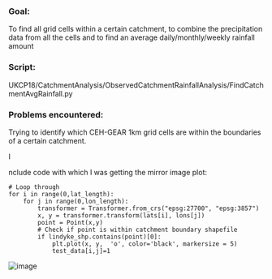 ### Goal:  
To find all grid cells within a certain catchment, to combine the precipitation data from all the cells and to find an average daily/monthly/weekly rainfall amount

### Script:   
UKCP18/CatchmentAnalysis/ObservedCatchmentRainfallAnalysis/FindCatchmentAvgRainfall.py

### Problems encountered:  
Trying to identify which CEH-GEAR 1km grid cells are within the boundaries of a certain catchment. 

I


nclude code with which I was getting the mirror image plot:

```
# Loop through
for i in range(0,lat_length): 
    for j in range(0,lon_length):
        transformer = Transformer.from_crs("epsg:27700", "epsg:3857")
        x, y = transformer.transform(lats[i], lons[j])
        point = Point(x,y) 
        # Check if point is within catchment boundary shapefile
        if lindyke_shp.contains(point)[0]:
            plt.plot(x, y,  'o', color='black', markersize = 5)  
            test_data[i,j]=1
```

![image](https://user-images.githubusercontent.com/43998529/163194254-011f074f-df9e-47af-9e86-8add2cef2067.png)
